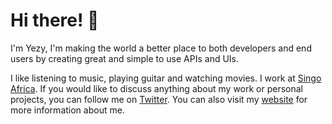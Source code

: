 # Hi there! 👋

I'm Yezy, I'm making the world a better place to both developers and end users by creating great and simple to use APIs and UIs.

I like listening to music, playing guitar and watching movies. I work at [Singo Africa](https://www.singo.africa/). If you would like to discuss anything about my work or personal projects, you can follow me on [Twitter](https://twitter.com/yezyilomo). You can also visit my [website](https://yezyilomo.com/) for more information about me.
